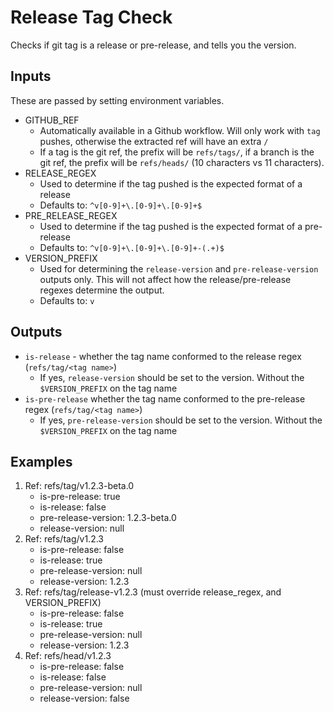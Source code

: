 # Release Tag Check

Checks if git tag is a release or pre-release, and tells you the version.

## Inputs

These are passed by setting environment variables.

- GITHUB_REF
  - Automatically available in a Github workflow. Will only work with `tag`
    pushes, otherwise the extracted ref will have an extra `/`
  - If a tag is the git ref, the prefix will be `refs/tags/`, if a branch is the
    git ref, the prefix will be `refs/heads/` (10 characters vs 11 characters).
- RELEASE_REGEX
  - Used to determine if the tag pushed is the expected format of a release
  - Defaults to: `^v[0-9]+\.[0-9]+\.[0-9]+$`
- PRE_RELEASE_REGEX
  - Used to determine if the tag pushed is the expected format of a pre-release
  - Defaults to: `^v[0-9]+\.[0-9]+\.[0-9]+-(.+)$`
- VERSION_PREFIX
  - Used for determining the `release-version` and `pre-release-version` outputs
    only. This will not affect how the release/pre-release regexes determine the
    output.
  - Defaults to: `v`

## Outputs

- `is-release` - whether the tag name conformed to the release regex
  (`refs/tag/<tag name>`)
  - If yes, `release-version` should be set to the version. Without the
    `$VERSION_PREFIX` on the tag name
- `is-pre-release` whether the tag name conformed to the pre-release regex
  (`refs/tag/<tag name>`)
  - If yes, `pre-release-version` should be set to the version. Without the
    `$VERSION_PREFIX` on the tag name

## Examples

1. Ref: refs/tag/v1.2.3-beta.0
   - is-pre-release: true
   - is-release: false
   - pre-release-version: 1.2.3-beta.0
   - release-version: null
2. Ref: refs/tag/v1.2.3
   - is-pre-release: false
   - is-release: true
   - pre-release-version: null
   - release-version: 1.2.3
3. Ref: refs/tag/release-v1.2.3 (must override release_regex, and
   VERSION_PREFIX)
   - is-pre-release: false
   - is-release: true
   - pre-release-version: null
   - release-version: 1.2.3
4. Ref: refs/head/v1.2.3
   - is-pre-release: false
   - is-release: false
   - pre-release-version: null
   - release-version: false
